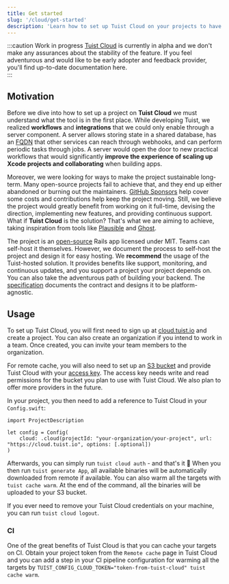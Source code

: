 ```yaml
---
title: Get started
slug: '/cloud/get-started'
description: 'Learn how to set up Tuist Cloud on your projects to have access to new workflows and integrations.'
---
```


:::caution Work in progress
[Tuist Cloud](https://cloud.tuist.io) is currently in alpha and we don't make any assurances about the stability of the feature.
If you feel adventurous and would like to be early adopter and feedback provider, 
you'll find up-to-date documentation here.  
:::

## Motivation

Before we dive into how to set up a project on **Tuist Cloud** we must understand what the tool is in the first place.
While developing Tuist,
we realized **workflows** and **integrations** that we could only enable through a server component.
A server allows storing state in a shared database,
has an [FQDN](https://en.wikipedia.org/wiki/Fully_qualified_domain_name) that other services can reach through webhooks,
and can perform periodic tasks through jobs.
A server would open the door to new practical workflows that would significantly **improve the experience of scaling up Xcode projects and collaborating** when building apps.

Moreover,
we were looking for ways to make the project sustainable long-term.
Many open-source projects fail to achieve that, 
and they end up either abandoned or burning out the maintainers.
[GitHub Sponsors](https://github.com/sponsors/tuist) help cover some costs and contributions help keep the project moving.
Still, we believe the project would greatly benefit from working on it full-time, 
devising the direction,
implementing new features,
and providing continuous support.
What if **Tuist Cloud** is the solution?
That's what we are aiming to achieve, 
taking inspiration from tools like [Plausible](https://plausible.io/) and [Ghost](https://ghost.org/).

The project is an [open-source](https://github.com/tuist/tuist/tree/main/projects/cloud) Rails app licensed under MIT.
Teams can self-host it themselves.
However, 
we document the process to self-host the project and design it for easy hosting.
We **recommend** the usage of the Tuist-hosted solution.
It provides benefits like support, monitoring, and continuous updates,
and you support a project your project depends on.
You can also take the adventurous path of building your backend.
The [specification](cloud/specification.md) documents the contract and designs it to be platform-agnostic.

## Usage

To set up Tuist Cloud, you will first need to sign up at [cloud.tuist.io](https://cloud.tuist.io) and create a project. You can also create an organization if you intend to work in a team. Once created, you can invite your team members to the organization.

For remote cache, you will also need to set up an [S3 bucket](https://aws.amazon.com/s3/) and provide Tuist Cloud with your [access key](https://docs.aws.amazon.com/powershell/latest/userguide/pstools-appendix-sign-up.html). The access key needs write and read permissions for the bucket you plan to use with Tuist Cloud. We also plan to offer more providers in the future.

In your project, you then need to add a reference to Tuist Cloud in your `Config.swift`:
```
import ProjectDescription

let config = Config(
    cloud: .cloud(projectId: "your-organization/your-project", url: "https://cloud.tuist.io", options: [.optional])
)
```

Afterwards, you can simply run `tuist cloud auth` - and that's it 🎉  When you then run `tuist generate App`, all available binaries will be automatically downloaded from remote if available. You can also warm all the targets with `tuist cache warm`. At the end of the command, all the binaries will be uploaded to your S3 bucket.

If you ever need to remove your Tuist Cloud credentials on your machine, you can run `tuist cloud logout`.

### CI

One of the great benefits of Tuist Cloud is that you can cache your targets on CI. Obtain your project token from the `Remote cache` page in Tuist Cloud and you can add a step in your CI pipeline configuration for warming all the targets by `TUIST_CONFIG_CLOUD_TOKEN="token-from-tuist-cloud" tuist cache warm`.
